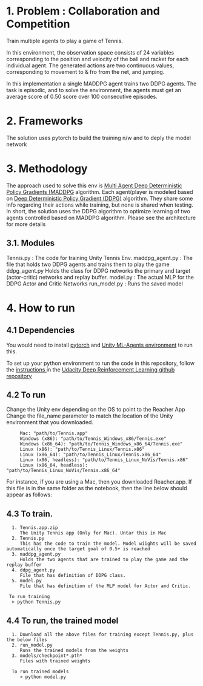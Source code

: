 
# 1. Problem : Collaboration and Competition   
   Train multiple agents to play a game of Tennis. 

   In this environment, the observation space consists of 24 variables corresponding to the position and velocity of the
   ball and racket for each individual agent. The generated actions are two continuous values, corresponding to movement 
   to & fro from the net, and jumping.   

   In this implementation a single MADDPG agent trains two DDPG agents. The task is episodic, and to solve the environment,    the agents must get an average score of 0.50 score over 100 consecutive episodes.

# 2. Frameworks
   The solution uses pytorch to build the training n/w and to deply the model network
   
# 3. Methodology
   The approach used to solve this env is [Multi Agent Deep Deterministic Policy Gradients (MADDPG](https://arxiv.org/abs/1706.02275) algorithm. Each agent(player is modeled based on [Deep Deterministic Policy Gradient (DDPG)](https://arxiv.org/pdf/1509.02971.pdf) algorithm. They share some info regarding their actions while training, but none is shared when testing. In short, the solution uses the DDPG algorithm to optimize learning of two agents controlled based on MADDPG algorithm.  Please see the architecture for more details
   
  ## 3.1. Modules
   Tennis.py : The code for training Unity Tennis Env.
   maddpg_agent.py : The file that holds two DDPG agents and trains them to play the game
   ddpg_agent.py Holds the class for DDPG networks the primary and target (actor-critic) networks and replay buffer.
   model.py : The actual MLP for the DDPG Actor and Critic Networks
   run_model.py : Runs the saved model
   
# 4. How to run
 ## 4.1 Dependencies
  You would need to install 
   [pytorch](https://github.com/pytorch/pytorch)
  and 
   [Unity ML-Agents environment](https://github.com/Unity-Technologies/ml-agents)
  to run this.
  
  To set up your python environment to run the code in this repository, follow the 
  [instructions ](https://github.com/udacity/deep-reinforcement-learning#dependencies)
  in the [Udacity Deep Reinforcement Learning github repository](https://github.com/udacity/deep-reinforcement-learning)
  
  
 ## 4.2 To run
  Change the Unity env depending on the OS to point to the Reacher App
  Change the file_name parameter to match the location of the Unity environment that you downloaded.

         Mac: "path/to/Tennis.app"
         Windows (x86): "path/to/Tennis_Windows_x86/Tennis.exe"
         Windows (x86_64): "path/to/Tennis_Windows_x86_64/Tennis.exe"
         Linux (x86): "path/to/Tennis_Linux/Tennis.x86"
         Linux (x86_64): "path/to/Tennis_Linux/Tennis.x86_64"
         Linux (x86, headless): "path/to/Tennis_Linux_NoVis/Tennis.x86"
         Linux (x86_64, headless): "path/to/Tennis_Linux_NoVis/Tennis.x86_64"

  For instance, if you are using a Mac, then you downloaded Reacher.app. If this file is in the same folder as the notebook, then the line below should appear as follows:
  
  ## 4.3 To train.
      1. Tennis.app.zip	
         The Unity Tennis app (Only for Mac). Untar this in Mac
      2. Tennis.py	 
         This has the code to train the model. Model wiights will be saved automatically once the target goal of 0.5+ is reached
      3. maddpg_agent.py
         Holds the two agents that are trained to play the game and the replay buffer 
      4. ddpg_agent.py	
         File that has definition of DDPG class.
      5. model.py	
         File that has definition of the MLP model for Actor and Critic.
         
     To run training
      > python Tennis.py
      
  ## 4.4 To run,  the trained model 
      1. Download all the above files for training except Tennis.py, plus the below files
      2. run_model.py
         Runs the trained models from the weights
      3. models/checkpoint*.pth*
         Files with trained weights
         
      To run trained models
         > python model.py
         
